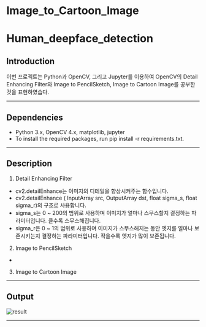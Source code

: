 # Image_to_Cartoon_Image

# Human_deepface_detection

## Introduction

이번 프로젝트는 Python과 OpenCV, 그리고 Jupyter를 이용하여 OpenCV의 Detail Enhancing Filter와 Image to PencilSketch, Image to Cartoon Image를 공부한 것을 표현하였습다.

---


## Dependencies

- Python 3.x, OpenCV 4.x, matplotlib, jupyter
- To install the required packages, run pip install -r requirements.txt.

---

## Description

1) Detail Enhancing Filter
- cv2.detailEnhance는 이미지의 디테일을 향상시켜주는 함수입니다. 
- cv2.detailEnhance ( InputArray src, OutputArray dst, float sigma_s, float sigma_r)의 구조로 사용합니다.
- sigma_s는 0 ~ 200의 범위로 사용하며 이미지가 얼마나 스무스할지 결정하는 파라미터입니다. 클수록 스무스해집니다.
- sigma_r은 0 ~ 1의 범위로 사용하며 이미지가 스무스해지는 동안 엣지를 얼마나 보존시키는지 결정하는 파라미터입니다. 작을수록 엣지가 많이 보존됩니다.

2) Image to PencilSketch
- 
3) Image to Cartoon Image


--- 

## Output

![result](/result1.png)

---

